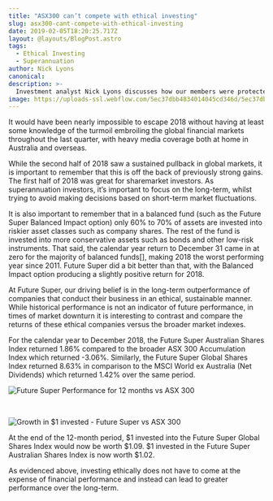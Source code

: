 ```yaml
---
title: "ASX300 can’t compete with ethical investing"
slug: asx300-cant-compete-with-ethical-investing
date: 2019-02-05T18:20:25.717Z
layout: @layouts/BlogPost.astro
tags:
  - Ethical Investing
  - Superannuation
author: Nick Lyons
canonical:
description: >-
  Investment analyst Nick Lyons discusses how our members were protected through market volatility in the last 6 months. Future Super has returned above-market returns for the year. We have proven the value of ethical investing by protecting and growing our members’ retirement savings… Again.
image: https://uploads-ssl.webflow.com/5ec37dbb4834014045cd346d/5ec37dbc4834017489cd3e03_m6Tiov4X0T0Dz52D0zDWJE0sSHUnxir2DesoCIlbOlWLyyO2Rj1nFW0En-T5j1PgbkdD_4RVrkMmj_Mq62hXjbZegPcAOcp2Wlp9mSaFb2l-tGpgpwRmetU4QxB6QONLrRS6FoPX%20(1).jpg
---
```


It would have been nearly impossible to escape 2018 without having at least some knowledge of the turmoil embroiling the global financial markets throughout the last quarter, with heavy media coverage both at home in Australia and overseas.

While the second half of 2018 saw a sustained pullback in global markets, it is important to remember that this is off the back of previously strong gains. The first half of 2018 was great for sharemarket investors. As superannuation investors, it’s important to focus on the long-term, whilst trying to avoid making decisions based on short-term market fluctuations.

It is also important to remember that in a balanced fund (such as the Future Super Balanced Impact option) only 60% to 70% of assets are invested into riskier asset classes such as company shares. The rest of the fund is invested into more conservative assets such as bonds and other low-risk instruments. That said, the calendar year return to December 31 came in at zero for the majority of balanced funds\[\], making 2018 the worst performing year since 2011. Future Super did a bit better than that, with the Balanced Impact option producing a slightly positive return for 2018.

At Future Super, our driving belief is in the long-term outperformance of companies that conduct their business in an ethical, sustainable manner. While historical performance is not an indicator of future performance, in times of market downturn it is interesting to contrast and compare the returns of these ethical companies versus the broader market indexes.

For the calendar year to December 2018, the Future Super Australian Shares Index returned 1.86% compared to the broader ASX 300 Accumulation Index which returned -3.06%. Similarly, the Future Super Global Shares Index returned 8.63% in comparison to the MSCI World ex Australia (Net Dividends) which returned 1.42% over the same period.

![Future Super Performance for 12 months vs ASX 300](https://uploads-ssl.webflow.com/5ec37dbb4834014045cd346d/5ec37dbc483401115ccd3dc1_Screen%20Shot%202019-01-24%20at%207.51.15%20am.png)

‍

![Growth in $1 invested - Future Super vs ASX 300](https://uploads-ssl.webflow.com/5ec37dbb4834014045cd346d/5ec37dbc4834017055cd3de6_KbfuRB1e2YnPN-ZEacaPYBY-8CuXa97spNcVIpsjNuXWUkL4cY0wMjSJ4gCoLtyWul5zz7OpHfQJX4DUN0yAkMjcK1l7wOTryN_WJkgWcoq0kAIfFDjbDCCYGUWHoJVBoFyjnUro.png)

At the end of the 12-month period, $1 invested into the Future Super Global Shares Index would now be worth $1.09. $1 invested in the Future Super Australian Shares Index is now worth $1.02.

As evidenced above, investing ethically does not have to come at the expense of financial performance and instead can lead to greater performance over the long-term.
